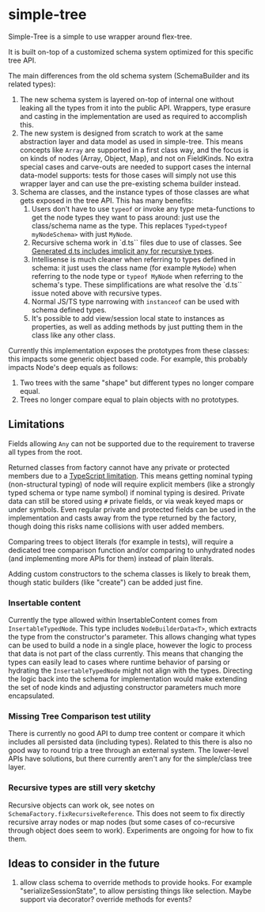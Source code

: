# simple-tree

Simple-Tree is a simple to use wrapper around flex-tree.

It is built on-top of a customized schema system optimized for this specific tree API.

The main differences from the old schema system (SchemaBuilder and its related types):

1. The new schema system is layered on-top of internal one without leaking all the types from it into the public API.
   Wrappers, type erasure and casting in the implementation are used as required to accomplish this.
2. The new system is designed from scratch to work at the same abstraction layer and data model as used in simple-tree.
   This means concepts like `Array` are supported in a first class way, and the focus is on kinds of nodes (Array, Object, Map), and not on FieldKinds.
   No extra special cases and carve-outs are needed to support cases the internal data-model supports:
   tests for those cases will simply not use this wrapper layer and can use the pre-existing schema builder instead.
3. Schema are classes, and the instance types of those classes are what gets exposed in the tree API.
   This has many benefits:
    1. Users don't have to use `typeof` or invoke any type meta-functions to get the node types they want to pass around: just use the class/schema name as the type.
       This replaces `Typed<typeof myNodeSchema>` with just `MyNode`.
    2. Recursive schema work in `d.ts`` files due to use of classes.
       See [Generated d.ts includes implicit any for recursive types](microsoft/TypeScript#55832).
    3. Intellisense is much cleaner when referring to types defined in schema:
       it just uses the class name (for example `MyNode`) when referring to the node type or `typeof MyNode` when referring to the schema's type.
       These simplifications are what resolve the `d.ts`` issue noted above with recursive types.
    4. Normal JS/TS type narrowing with `instanceof` can be used with schema defined types.
    5. It's possible to add view/session local state to instances as properties, as well as adding methods by just putting them in the class like any other class.

Currently this implementation exposes the prototypes from these classes: this impacts some generic object based code.
For example, this probably impacts Node's deep equals as follows:

1. Two trees with the same "shape" but different types no longer compare equal.
2. Trees no longer compare equal to plain objects with no prototypes.

## Limitations

Fields allowing `Any` can not be supported due to the requirement to traverse all types from the root.

Returned classes from factory cannot have any private or protected members due to a [TypeScript limitation](https://github.com/microsoft/TypeScript/issues/36060).
This means getting nominal typing (non-structural typing) of node will require explicit members (like a strongly typed schema or type name symbol) if nominal typing is desired.
Private data can still be stored using `#` private fields, or via weak keyed maps or under symbols.
Even regular private and protected fields can be used in the implementation and casts away from the type returned by the factory,
though doing this risks name collisions with user added members.

Comparing trees to object literals (for example in tests), will require a dedicated tree comparison function and/or comparing to unhydrated nodes (and implementing more APIs for them) instead of plain literals.

Adding custom constructors to the schema classes is likely to break them, though static builders (like "create") can be added just fine.

### Insertable content

Currently the type allowed within InsertableContent comes from `InsertableTypedNode`.
This type includes `NodeBuilderData<T>`, which extracts the type from the constructor's parameter.
This allows changing what types can be used to build a node in a single place, however the logic to process that data is not part of the class currently.
This means that changing the types can easily lead to cases where runtime behavior of parsing or hydrating the `InsertableTypedNode` might not align with the types.
Directing the logic back into the schema for implementation would make extending the set of node kinds and adjusting constructor parameters much more encapsulated.

### Missing Tree Comparison test utility

There is currently no good API to dump tree content or compare it which includes all persisted data (including types).
Related to this there is also no good way to round trip a tree through an external system.
The lower-level APIs have solutions, but there currently aren't any for the simple/class tree layer.

### Recursive types are still very sketchy

Recursive objects can work ok, see notes on `SchemaFactory.fixRecursiveReference`.
This does not seem to fix directly recursive array nodes or map nodes (but some cases of co-recursive through object does seem to work).
Experiments are ongoing for how to fix them.

## Ideas to consider in the future

1. allow class schema to override methods to provide hooks. For example "serializeSessionState", to allow persisting things like selection. Maybe support via decorator? override methods for events?

